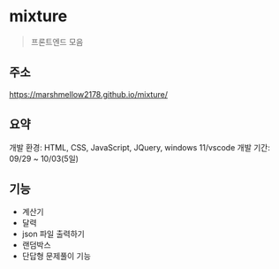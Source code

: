 # mixture
> 프론트엔드 모음

## 주소
https://marshmellow2178.github.io/mixture/

## 요약
개발 환경: HTML, CSS, JavaScript, JQuery, windows 11/vscode
개발 기간: 09/29 ~ 10/03(5일)

## 기능
- 계산기
- 달력
- json 파일 출력하기
- 랜덤박스
- 단답형 문제풀이 기능

